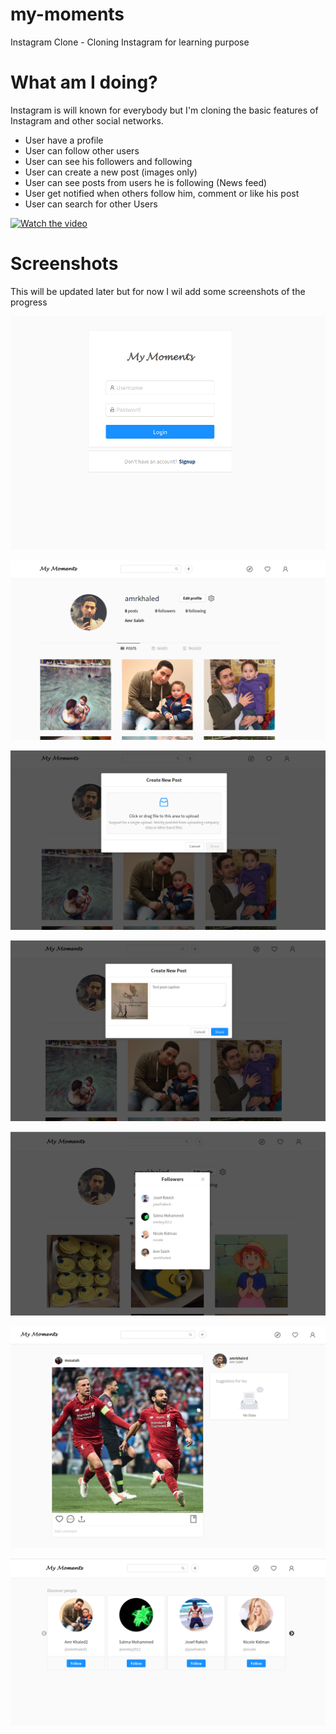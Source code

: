 # my-moments
Instagram Clone - Cloning Instagram for learning purpose 

# What am I doing?
Instagram is will known for everybody but I'm cloning the basic features of Instagram and other social networks.
  - User have a profile
  - User can follow other users
  - User can see his followers and following
  - User can create a new post (images only)
  - User can see posts from users he is following (News feed)
  - User get notified when others follow him, comment or like his post
  - User can search for other Users
  
  [![Watch the video](https://raw.githubusercontent.com/amrkhaledccd/my-moments/master/screenshots/thumbnail.png)](https://www.youtube.com/watch?v=jEfU0cxG-Bw)
# Screenshots

This will be updated later but for now I wil add some screenshots of the progress


![Screenshot](screenshots/4.png)

![Screenshot](screenshots/1.png)

![Screenshot](screenshots/2.png)

![Screenshot](screenshots/3.png)

![Screenshot](screenshots/6.png)

![Screenshot](screenshots/7.png)

![Screenshot](screenshots/5.png)


